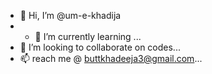- 👋 Hi, I’m @um-e-khadija
- - 🌱 I’m currently learning ...
- 💞️ I’m looking to collaborate on codes...
- 📫  reach me @ buttkhadeeja3@gmail.com...

<!---
um-e-khadija/um-e-khadija is a ✨ special ✨ repository because its `README.md` (this file) appears on your GitHub profile.
You can click the Preview link to take a look at your changes.
--->
